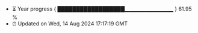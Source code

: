 - ⏳ Year progress { ██████████████████▁▁▁▁▁▁▁▁▁▁▁▁ } 61.95 %
- ⏰ Updated on Wed, 14 Aug 2024 17:17:19 GMT

